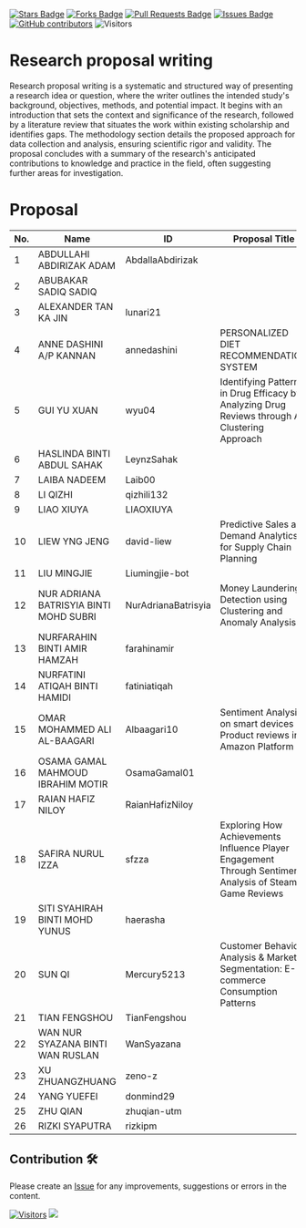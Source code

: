 <a href="https://github.com/drshahizan/research-design/stargazers"><img src="https://img.shields.io/github/stars/drshahizan/research-design" alt="Stars Badge"/></a>
<a href="https://github.com/drshahizan/research-design/network/members"><img src="https://img.shields.io/github/forks/drshahizan/research-design" alt="Forks Badge"/></a>
<a href="https://github.com/drshahizan/research-design/pulls"><img src="https://img.shields.io/github/issues-pr/drshahizan/research-design" alt="Pull Requests Badge"/></a>
<a href="https://github.com/drshahizan/research-design"><img src="https://img.shields.io/github/issues/drshahizan/research-design" alt="Issues Badge"/></a>
<a href="https://github.com/drshahizan/research-design/graphs/contributors"><img alt="GitHub contributors" src="https://img.shields.io/github/contributors/drshahizan/research-design?color=2b9348"></a>
![Visitors](https://api.visitorbadge.io/api/visitors?path=https%3A%2F%2Fgithub.com%2Fdrshahizan%2BDM&labelColor=%23d9e3f0&countColor=%23697689&style=flat)

# Research proposal writing

Research proposal writing is a systematic and structured way of presenting a research idea or question, where the writer outlines the intended study's background, objectives, methods, and potential impact. It begins with an introduction that sets the context and significance of the research, followed by a literature review that situates the work within existing scholarship and identifies gaps. The methodology section details the proposed approach for data collection and analysis, ensuring scientific rigor and validity. The proposal concludes with a summary of the research's anticipated contributions to knowledge and practice in the field, often suggesting further areas for investigation.

# Proposal

| No. | Name                                    | ID                 | Proposal Title                |
|-----|-----------------------------------------|--------------------|-------------------------------|
| 1   | ABDULLAHI ABDIRIZAK ADAM                | AbdallaAbdirizak   |                               |
| 2   | ABUBAKAR SADIQ SADIQ                    |                    |                               |
| 3   | ALEXANDER TAN KA JIN                    | lunari21           |                               |
| 4   | ANNE DASHINI A/P KANNAN                 | annedashini        | PERSONALIZED DIET RECOMMENDATION SYSTEM |
| 5   | GUI YU XUAN                             | wyu04              | Identifying Patterns in Drug Efficacy by Analyzing Drug Reviews through A Clustering Approach |
| 6   | HASLINDA BINTI ABDUL SAHAK              | LeynzSahak         |                               |
| 7   | LAIBA NADEEM                            | Laib00             |                               |
| 8   | LI QIZHI                                | qizhili132         |                               |
| 9   | LIAO XIUYA                              | LIAOXIUYA          |                               |
| 10  | LIEW YNG JENG                           | david-liew         | Predictive Sales and Demand Analytics for Supply Chain Planning |
| 11  | LIU MINGJIE                             | Liumingjie-bot     |                               |
| 12  | NUR ADRIANA BATRISYIA BINTI MOHD SUBRI  | NurAdrianaBatrisyia| Money Laundering Detection using Clustering and Anomaly Analysis |
| 13  | NURFARAHIN BINTI AMIR HAMZAH            | farahinamir        |                               |
| 14  | NURFATINI ATIQAH BINTI HAMIDI           | fatiniatiqah       |                               |
| 15  | OMAR MOHAMMED ALI AL-BAAGARI            | Albaagari10        | Sentiment Analysis on smart devices Product reviews in Amazon Platform |
| 16  | OSAMA GAMAL MAHMOUD IBRAHIM MOTIR       | OsamaGamal01       |                               |
| 17  | RAIAN HAFIZ NILOY                       | RaianHafizNiloy    |                               |
| 18  | SAFIRA NURUL IZZA                       | sfzza              | Exploring How Achievements Influence Player Engagement Through Sentiment Analysis of Steam Game Reviews|
| 19  | SITI SYAHIRAH BINTI MOHD YUNUS          | haerasha           |                               |
| 20  | SUN QI                                  | Mercury5213        | Customer Behavior Analysis & Market Segmentation: E-commerce Consumption Patterns |
| 21  | TIAN FENGSHOU                           | TianFengshou       |                               |
| 22  | WAN NUR SYAZANA BINTI WAN RUSLAN        | WanSyazana         |                               |
| 23  | XU ZHUANGZHUANG                         | zeno-z             |                               |
| 24  | YANG YUEFEI                             | donmind29          |                               |
| 25  | ZHU QIAN                                | zhuqian-utm        |                               |
| 26  | RIZKI SYAPUTRA                          | rizkipm            |                               |

## Contribution 🛠️
Please create an [Issue](https://github.com/drshahizan/research-design/issues) for any improvements, suggestions or errors in the content.



[![Visitors](https://api.visitorbadge.io/api/visitors?path=https%3A%2F%2Fgithub.com%2Fdrshahizan&labelColor=%23697689&countColor=%23555555&style=plastic)](https://visitorbadge.io/status?path=https%3A%2F%2Fgithub.com%2Fdrshahizan)
![](https://hit.yhype.me/github/profile?user_id=81284918)

